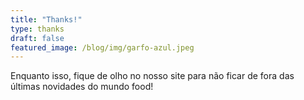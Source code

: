 ```yaml
---
title: "Thanks!"
type: thanks
draft: false
featured_image: /blog/img/garfo-azul.jpeg
---
```


Enquanto isso, fique de olho no nosso site para não ficar de fora das últimas novidades do mundo food!